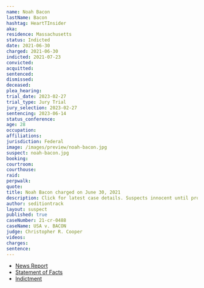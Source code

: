 ```yaml
---
name: Noah Bacon
lastName: Bacon
hashtag: HeartTInsider
aka:
residence: Massachusetts
status: Indicted
date: 2021-06-30
charged: 2021-06-30
indicted: 2021-07-23
convicted:
acquitted:
sentenced:
dismissed:
deceased:
plea_hearing:
trial_date: 2023-02-27
trial_type: Jury Trial
jury_selection: 2023-02-27
sentencing: 2023-06-14
status_conference:
age: 28
occupation:
affiliations:
jurisdiction: Federal
image: /images/preview/noah-bacon.jpg
suspect: noah-bacon.jpg
booking:
courtroom:
courthouse:
raid:
perpwalk:
quote:
title: Noah Bacon charged on June 30, 2021
description: Click for latest case details. Suspects innocent until proven guilty.
author: seditiontrack
layout: suspect
published: true
caseNumber: 21-cr-0488
caseName: USA v. BACON
judge: Christopher R. Cooper
videos:
charges:
sentence:
---
```

- [News Report](https://boston.cbslocal.com/2021/06/30/capitol-riot-arrests-fbi-boston-noah-bacon-chase-allen-somerville-seekonk/)
- [Statement of Facts](https://www.justice.gov/usao-dc/case-multi-defendant/file/1408331/download)
- [Indictment](https://www.justice.gov/usao-dc/case-multi-defendant/file/1459391/download)
